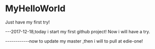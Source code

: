 # MyHelloWorld
Just have my first try!

---2017-12-18,today i start my first github project! Now i will have a try.



------------now to update my master ,then i will to pull at edie-one!
